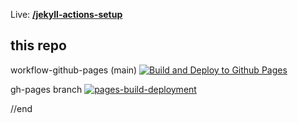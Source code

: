 Live: [**/jekyll-actions-setup**](https://thegreedypeople.github.io/jekyll-actions-setup)

## this repo
workflow-github-pages (main)
[![Build and Deploy to Github Pages](https://github.com/thegreedypeople/jekyll-actions-setup/actions/workflows/github-pages.yml/badge.svg)](https://github.com/thegreedypeople/jekyll-actions-setup/actions/workflows/github-pages.yml)

gh-pages branch
[![pages-build-deployment](https://github.com/thegreedypeople/jekyll-actions-setup/actions/workflows/pages/pages-build-deployment/badge.svg?branch=gh-pages)](https://github.com/thegreedypeople/jekyll-actions-setup/actions/workflows/pages/pages-build-deployment)

//end

